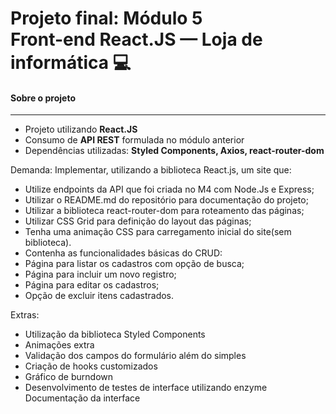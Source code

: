 # Projeto final: Módulo 5 <br> Front-end React.JS — Loja de informática 💻

#### **Sobre o projeto**

---

* Projeto utilizando **React.JS**
* Consumo de **API REST** formulada no módulo anterior
* Dependências utilizadas: **Styled Components, Axios, react-router-dom**

Demanda:
Implementar, utilizando a biblioteca React.js, um site que:
* Utilize endpoints da API que foi criada no M4 com Node.Js e Express;
* Utilizar o README.md do repositório para documentação do projeto;
* Utilizar a biblioteca react-router-dom para roteamento das páginas;
* Utilizar CSS Grid para definição do layout das páginas;
* Tenha uma animação CSS para carregamento inicial do site(sem biblioteca).
* Contenha as funcionalidades básicas do CRUD:
* Página para listar os cadastros com opção de busca;
* Página para incluir um novo registro;
* Página para editar os cadastros;
* Opção de excluir itens cadastrados.

Extras:

* Utilização da biblioteca Styled Components
* Animações extra
* Validação dos campos do formulário além do simples
* Criação de hooks customizados
* Gráfico de burndown
* Desenvolvimento de testes de interface utilizando enzyme Documentação da
interface